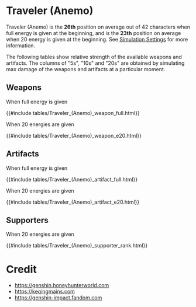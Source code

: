 # Traveler (Anemo)

Traveler (Anemo) is the **26th** position on average out of 42
characters when full energy is given at the beginning, and is the
**23th** position on average when 20 energy is given at the
beginning. See [Simulation Settings](./simulation_settings.md) for more
information.

The following tables show relative strength of the available weapons and
artifacts. The columns of "5s", "10s" and "20s" are obtained by
simulating max damage of the weapons and artifacts at a particular
moment.

## Weapons

When full energy is given

{{#include tables/Traveler_(Anemo)_weapon_full.html}}

When 20 energies are given

{{#include tables/Traveler_(Anemo)_weapon_e20.html}}

## Artifacts

When full energy is given

{{#include tables/Traveler_(Anemo)_artifact_full.html}}

When 20 energies are given

{{#include tables/Traveler_(Anemo)_artifact_e20.html}}

## Supporters

When 20 energies are given

{{#include tables/Traveler_(Anemo)_supporter_rank.html}}

# Credit

- <https://genshin.honeyhunterworld.com>
- <https://keqingmains.com>
- <https://genshin-impact.fandom.com>
